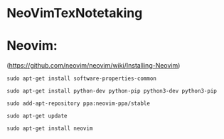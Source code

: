 # NeoVimTexNotetaking

# Neovim:
(https://github.com/neovim/neovim/wiki/Installing-Neovim)

```
sudo apt-get install software-properties-common
```
```
sudo apt-get install python-dev python-pip python3-dev python3-pip
```
```
sudo add-apt-repository ppa:neovim-ppa/stable
```
```
sudo apt-get update
```
```
sudo apt-get install neovim
```
